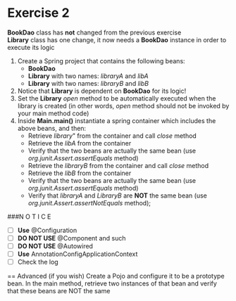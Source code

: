 
Exercise 2
==========

**BookDao** class has **not** changed from the previous exercise <br/>
**Library** class has one change, it now needs a **BookDao** instance in order to execute its logic

1. Create a Spring project that contains the following beans:
    - **BookDao**
    - **Library** with two names: *libraryA* and *libA*
    - **Library** with two names: *libraryB* and *libB*
2. Notice that **Library** is dependent on **BookDao** for its logic!
3. Set the **Library** *open* method to be automatically executed when the library is created
   (in other words, *open* method should not be invoked by your main method code)
4. Inside **Main.main()** instantiate a spring container which includes the above beans, and then:
    - Retrieve *library*" from the container and call *close* method
    - Retrieve the *libA* from the container
    - Verify that the two beans are actually the same bean (use *org.junit.Assert.assertEquals* method)
    - Retrieve the *libraryB* from the container and call *close* method
    - Retrieve the *libB* from the container
    - Verify that the two beans are actually the same bean (use *org.junit.Assert.assertEquals* method)
    - Verify that *libraryA* and *LibraryB* are **NOT** the same bean (use *org.junit.Assert.assertNotEquals* method);

###N O T I C E
- [ ] **Use** @Configuration
- [ ] **DO NOT USE** @Component and such
- [ ] **DO NOT USE** @Autowired
- [ ] **Use** AnnotationConfigApplicationContext
- [ ] Check the log

== Advanced (if you wish)
Create a Pojo and configure it to be a prototype bean.
In the main method, retrieve two instances of that bean and verify that these beans are NOT the same

